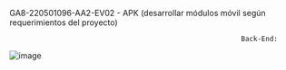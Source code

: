 GA8-220501096-AA2-EV02 - APK (desarrollar módulos móvil según requerimientos del proyecto)

                                                             Back-End:
![image](https://github.com/Johanserna1023/mi-rosario-servicios/assets/93808275/a08e68b6-344a-4366-b9d5-57a51d924ea1)

                                                             
